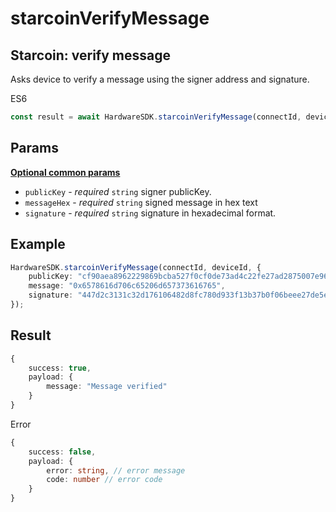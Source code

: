 # starcoinVerifyMessage

## Starcoin: verify message

Asks device to verify a message using the signer address and signature.

ES6

```typescript
const result = await HardwareSDK.starcoinVerifyMessage(connectId, deviceId, params);
```

## Params

[**Optional common params**](../common-params.md)

* `publicKey` - _required_ `string` signer publicKey.
* `messageHex` - _required_ `string` signed message in hex text
* `signature` - _required_ `string` signature in hexadecimal format.

## Example

```typescript
HardwareSDK.starcoinVerifyMessage(connectId, deviceId, {
    publicKey: "cf90aea8962229869bcba527f0cf0de73ad4c22fe27ad2875007e967db7056f5",
    message: "0x6578616d706c65206d657373616765",
    signature: "447d2c3131c32d176106482d8fc780d933f13b37b0f06beee27de5e73a945e8c807f7764d269a196306f53383a26ab632913f4076457e3230b9defafe1c6ba0b",
});
```

## Result

```typescript
{
    success: true,
    payload: {
        message: "Message verified"
    }
}
```

Error

```typescript
{
    success: false,
    payload: {
        error: string, // error message
        code: number // error code
    }
}
```
